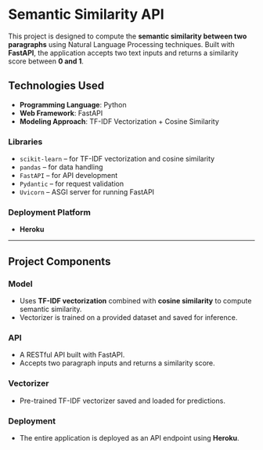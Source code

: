 # Semantic Similarity API

This project is designed to compute the **semantic similarity between two paragraphs** using Natural Language Processing techniques. Built with **FastAPI**, the application accepts two text inputs and returns a similarity score between **0 and 1**.

## Technologies Used

- **Programming Language**: Python  
- **Web Framework**: FastAPI  
- **Modeling Approach**: TF-IDF Vectorization + Cosine Similarity  

### Libraries
- `scikit-learn` – for TF-IDF vectorization and cosine similarity
- `pandas` – for data handling
- `FastAPI` – for API development
- `Pydantic` – for request validation
- `Uvicorn` – ASGI server for running FastAPI

### Deployment Platform
- **Heroku**

---

## Project Components

### Model
- Uses **TF-IDF vectorization** combined with **cosine similarity** to compute semantic similarity.
- Vectorizer is trained on a provided dataset and saved for inference.

### API
- A RESTful API built with FastAPI.
- Accepts two paragraph inputs and returns a similarity score.

### Vectorizer
- Pre-trained TF-IDF vectorizer saved and loaded for predictions.

### Deployment
- The entire application is deployed as an API endpoint using **Heroku**.